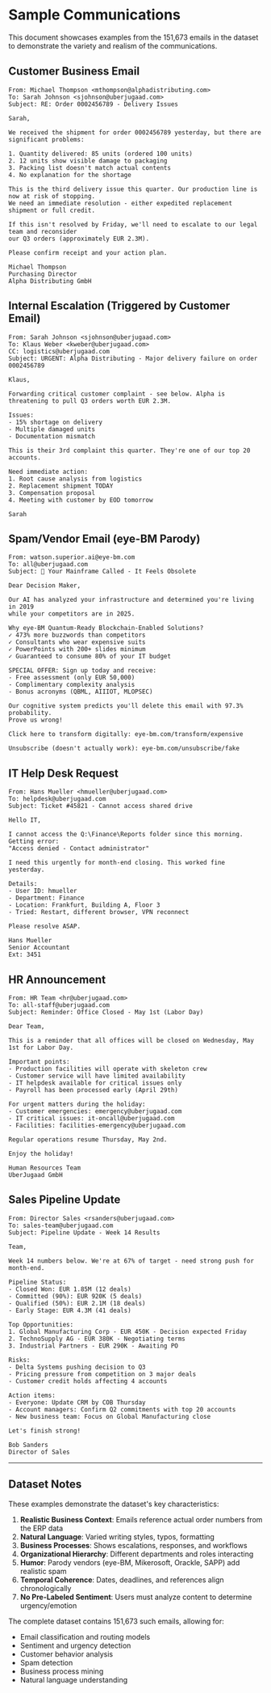 # Sample Communications

This document showcases examples from the 151,673 emails in the dataset to demonstrate the variety and realism of the communications.

## Customer Business Email

```
From: Michael Thompson <mthompson@alphadistributing.com>
To: Sarah Johnson <sjohnson@uberjugaad.com>
Subject: RE: Order 0002456789 - Delivery Issues

Sarah,

We received the shipment for order 0002456789 yesterday, but there are significant problems:

1. Quantity delivered: 85 units (ordered 100 units)
2. 12 units show visible damage to packaging
3. Packing list doesn't match actual contents
4. No explanation for the shortage

This is the third delivery issue this quarter. Our production line is now at risk of stopping. 
We need an immediate resolution - either expedited replacement shipment or full credit.

If this isn't resolved by Friday, we'll need to escalate to our legal team and reconsider 
our Q3 orders (approximately EUR 2.3M).

Please confirm receipt and your action plan.

Michael Thompson
Purchasing Director
Alpha Distributing GmbH
```

## Internal Escalation (Triggered by Customer Email)

```
From: Sarah Johnson <sjohnson@uberjugaad.com>
To: Klaus Weber <kweber@uberjugaad.com>
CC: logistics@uberjugaad.com
Subject: URGENT: Alpha Distributing - Major delivery failure on order 0002456789

Klaus,

Forwarding critical customer complaint - see below. Alpha is threatening to pull Q3 orders worth EUR 2.3M.

Issues:
- 15% shortage on delivery
- Multiple damaged units
- Documentation mismatch

This is their 3rd complaint this quarter. They're one of our top 20 accounts.

Need immediate action:
1. Root cause analysis from logistics
2. Replacement shipment TODAY
3. Compensation proposal
4. Meeting with customer by EOD tomorrow

Sarah
```

## Spam/Vendor Email (eye-BM Parody)

```
From: watson.superior.ai@eye-bm.com
To: all@uberjugaad.com
Subject: 🤖 Your Mainframe Called - It Feels Obsolete

Dear Decision Maker,

Our AI has analyzed your infrastructure and determined you're living in 2019 
while your competitors are in 2025.

Why eye-BM Quantum-Ready Blockchain-Enabled Solutions?
✓ 473% more buzzwords than competitors
✓ Consultants who wear expensive suits
✓ PowerPoints with 200+ slides minimum
✓ Guaranteed to consume 80% of your IT budget

SPECIAL OFFER: Sign up today and receive:
- Free assessment (only EUR 50,000)
- Complimentary complexity analysis
- Bonus acronyms (QBML, AIIIOT, MLOPSEC)

Our cognitive system predicts you'll delete this email with 97.3% probability.
Prove us wrong!

Click here to transform digitally: eye-bm.com/transform/expensive

Unsubscribe (doesn't actually work): eye-bm.com/unsubscribe/fake
```

## IT Help Desk Request

```
From: Hans Mueller <hmueller@uberjugaad.com>
To: helpdesk@uberjugaad.com
Subject: Ticket #45821 - Cannot access shared drive

Hello IT,

I cannot access the Q:\Finance\Reports folder since this morning. Getting error:
"Access denied - Contact administrator"

I need this urgently for month-end closing. This worked fine yesterday.

Details:
- User ID: hmueller
- Department: Finance  
- Location: Frankfurt, Building A, Floor 3
- Tried: Restart, different browser, VPN reconnect

Please resolve ASAP.

Hans Mueller
Senior Accountant
Ext: 3451
```

## HR Announcement

```
From: HR Team <hr@uberjugaad.com>
To: all-staff@uberjugaad.com
Subject: Reminder: Office Closed - May 1st (Labor Day)

Dear Team,

This is a reminder that all offices will be closed on Wednesday, May 1st for Labor Day.

Important points:
- Production facilities will operate with skeleton crew
- Customer service will have limited availability  
- IT helpdesk available for critical issues only
- Payroll has been processed early (April 29th)

For urgent matters during the holiday:
- Customer emergencies: emergency@uberjugaad.com
- IT critical issues: it-oncall@uberjugaad.com
- Facilities: facilities-emergency@uberjugaad.com

Regular operations resume Thursday, May 2nd.

Enjoy the holiday!

Human Resources Team
UberJugaad GmbH
```

## Sales Pipeline Update

```
From: Director Sales <rsanders@uberjugaad.com>
To: sales-team@uberjugaad.com
Subject: Pipeline Update - Week 14 Results

Team,

Week 14 numbers below. We're at 67% of target - need strong push for month-end.

Pipeline Status:
- Closed Won: EUR 1.85M (12 deals)
- Committed (90%): EUR 920K (5 deals)  
- Qualified (50%): EUR 2.1M (18 deals)
- Early Stage: EUR 4.3M (41 deals)

Top Opportunities:
1. Global Manufacturing Corp - EUR 450K - Decision expected Friday
2. TechnoSupply AG - EUR 380K - Negotiating terms
3. Industrial Partners - EUR 290K - Awaiting PO

Risks:
- Delta Systems pushing decision to Q3
- Pricing pressure from competition on 3 major deals
- Customer credit holds affecting 4 accounts

Action items:
- Everyone: Update CRM by COB Thursday
- Account managers: Confirm Q2 commitments with top 20 accounts
- New business team: Focus on Global Manufacturing close

Let's finish strong!

Bob Sanders
Director of Sales
```

---

## Dataset Notes

These examples demonstrate the dataset's key characteristics:

1. **Realistic Business Context**: Emails reference actual order numbers from the ERP data
2. **Natural Language**: Varied writing styles, typos, formatting
3. **Business Processes**: Shows escalations, responses, and workflows
4. **Organizational Hierarchy**: Different departments and roles interacting
5. **Humor**: Parody vendors (eye-BM, Mikerosoft, Orackle, SAPP) add realistic spam
6. **Temporal Coherence**: Dates, deadlines, and references align chronologically
7. **No Pre-Labeled Sentiment**: Users must analyze content to determine urgency/emotion

The complete dataset contains 151,673 such emails, allowing for:
- Email classification and routing models
- Sentiment and urgency detection
- Customer behavior analysis  
- Spam detection
- Business process mining
- Natural language understanding
